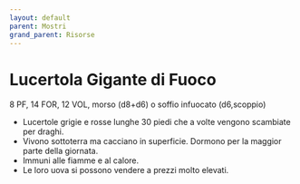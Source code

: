 ```yaml
---
layout: default
parent: Mostri
grand_parent: Risorse
---
```


# Lucertola Gigante di Fuoco

8 PF, 14 FOR, 12 VOL, morso (d8+d6) o soffio infuocato (d6,scoppio)

- Lucertole grigie e rosse lunghe 30 piedi che a volte vengono scambiate per draghi. 
- Vivono sottoterra ma cacciano in superficie. Dormono per la maggior parte della giornata.
- Immuni alle fiamme e al calore.
- Le loro uova si possono vendere a prezzi molto elevati.